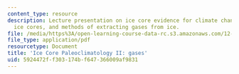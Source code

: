 ```yaml
---
content_type: resource
description: Lecture presentation on ice core evidence for climate change, gases in
  ice cores, and methods of extracting gases from ice.
file: /media/https%3A/open-learning-course-data-rc.s3.amazonaws.com/12-740-paleoceanography-spring-2008/5924472ff303174bf647366009af9831_lec08a_slide.pdf
file_type: application/pdf
resourcetype: Document
title: 'Ice Core Paleoclimatology II: gases'
uid: 5924472f-f303-174b-f647-366009af9831
---
```

